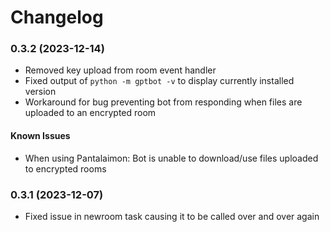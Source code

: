 # Changelog

### 0.3.2 (2023-12-14)

* Removed key upload from room event handler
* Fixed output of `python -m gptbot -v` to display currently installed version
* Workaround for bug preventing bot from responding when files are uploaded to an encrypted room

#### Known Issues

* When using Pantalaimon: Bot is unable to download/use files uploaded to encrypted rooms

### 0.3.1 (2023-12-07)

* Fixed issue in newroom task causing it to be called over and over again